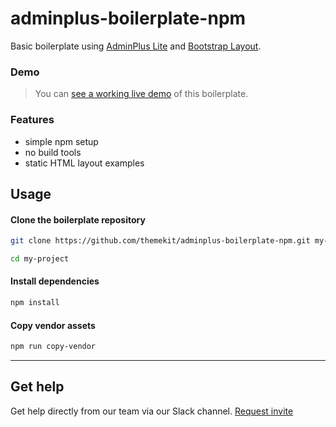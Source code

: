 # adminplus-boilerplate-npm
Basic boilerplate using [AdminPlus Lite](https://github.com/themekit/adminplus) and [Bootstrap Layout](https://github.com/themekit/bootstrap-layout).

### Demo
> You can [see a working live demo](http://adminplus-boilerplate-npm.themekit.io) of this boilerplate.

### Features
- simple npm setup
- no build tools
- static HTML layout examples

## Usage
#### Clone the boilerplate repository
```bash
git clone https://github.com/themekit/adminplus-boilerplate-npm.git my-project
```

```bash
cd my-project
```

#### Install dependencies
```bash
npm install
```

#### Copy vendor assets
```bash
npm run copy-vendor
```

---

## Get help
Get help directly from our team via our Slack channel. [Request invite](http://themekit-slack-invite.stamplayapp.com/)